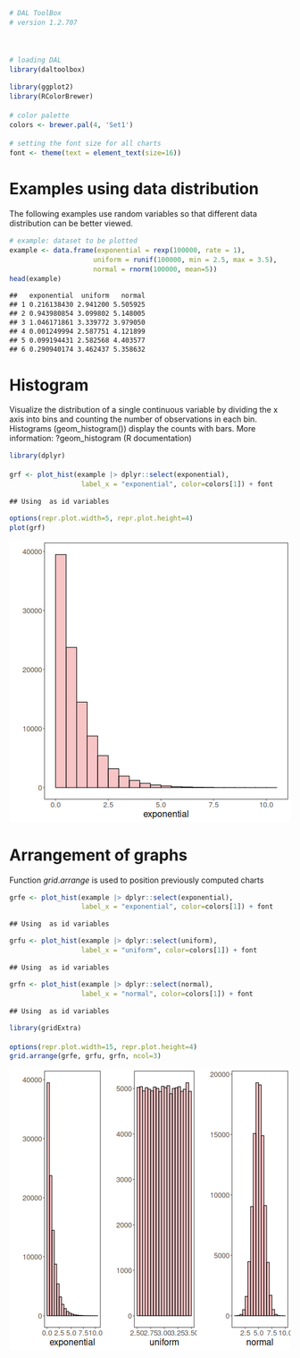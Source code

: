 
``` r
# DAL ToolBox
# version 1.2.707



# loading DAL
library(daltoolbox) 
```


``` r
library(ggplot2)
library(RColorBrewer)

# color palette
colors <- brewer.pal(4, 'Set1')

# setting the font size for all charts
font <- theme(text = element_text(size=16))
```

# Examples using data distribution
The following examples use random variables so that different data distribution can be better viewed.


``` r
# example: dataset to be plotted  
example <- data.frame(exponential = rexp(100000, rate = 1), 
                     uniform = runif(100000, min = 2.5, max = 3.5), 
                     normal = rnorm(100000, mean=5))
head(example)
```

```
##   exponential  uniform   normal
## 1 0.216138430 2.941200 5.505925
## 2 0.943980854 3.099802 5.148005
## 3 1.046171861 3.339772 3.979050
## 4 0.001249994 2.587751 4.121899
## 5 0.099194431 2.582568 4.403577
## 6 0.290940174 3.462437 5.358632
```

# Histogram

Visualize the distribution of a single continuous variable by dividing the x axis into bins and counting the number of observations in each bin. Histograms (geom_histogram()) display the counts with bars.
More information: ?geom_histogram (R documentation)


``` r
library(dplyr)

grf <- plot_hist(example |> dplyr::select(exponential), 
                  label_x = "exponential", color=colors[1]) + font
```

```
## Using  as id variables
```

``` r
options(repr.plot.width=5, repr.plot.height=4)
plot(grf)
```

![plot of chunk unnamed-chunk-4](fig/grf_histogram/unnamed-chunk-4-1.png)

# Arrangement of graphs

Function $grid.arrange$ is used to position previously computed charts


``` r
grfe <- plot_hist(example |> dplyr::select(exponential), 
                  label_x = "exponential", color=colors[1]) + font
```

```
## Using  as id variables
```

``` r
grfu <- plot_hist(example |> dplyr::select(uniform), 
                  label_x = "uniform", color=colors[1]) + font  
```

```
## Using  as id variables
```

``` r
grfn <- plot_hist(example |> dplyr::select(normal), 
                  label_x = "normal", color=colors[1]) + font 
```

```
## Using  as id variables
```


``` r
library(gridExtra)  

options(repr.plot.width=15, repr.plot.height=4)
grid.arrange(grfe, grfu, grfn, ncol=3)
```

![plot of chunk unnamed-chunk-6](fig/grf_histogram/unnamed-chunk-6-1.png)

